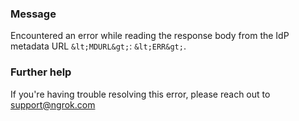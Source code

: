 
### Message
Encountered an error while reading the response body from the IdP metadata URL `&lt;MDURL&gt;`: `&lt;ERR&gt;`.

### Further help
If you're having trouble resolving this error, please reach out to [support@ngrok.com](mailto:support@ngrok.com?subject=Help%20with%20ERR_NGROK_1686)

